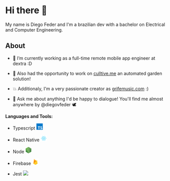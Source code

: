 # Hi there 👋

My name is Diego Feder and I'm a brazilian dev with a bachelor on Electrical and Computer Engineering.

## About

- 👯 I’m currently working as a full-time remote mobile app engineer at dextra :D

- 🌱 Also had the opportunity to work on [culltive.me](https://culltive.me/) an automated garden solution!

- 💥 Additionaly, I'm a very passionate creator as [grifemusic.com](https://grifemusic.com/) :)

- 💬 Ask me about anything I'd be happy to dialogue! You'll find me almost anywhere by @diegovfeder :dove:

**Languages and Tools:**  

- Typescript
<code><img height="20" src="https://raw.githubusercontent.com/github/explore/80688e429a7d4ef2fca1e82350fe8e3517d3494d/topics/typescript/typescript.png"></code>

- React Native
<code><img height="20" src="https://raw.githubusercontent.com/github/explore/80688e429a7d4ef2fca1e82350fe8e3517d3494d/topics/react-native/react-native.png"></code>

- Node
<code><img height="20" src="https://raw.githubusercontent.com/github/explore/80688e429a7d4ef2fca1e82350fe8e3517d3494d/topics/nodejs/nodejs.png"></code>

- Firebase
<code><img height="20" src="https://raw.githubusercontent.com/github/explore/80688e429a7d4ef2fca1e82350fe8e3517d3494d/topics/firebase/firebase.png"></code>

- Jest
<code><img height="20" src="https://cdn.auth0.com/blog/testing-react-with-jest/logo.png"></code>

<!--
**diegovfeder/diegovfeder** is a ✨ _special_ ✨ repository because its `README.md` (this file) appears on your GitHub profile.

Here are some ideas to get you started:
- 🌱 I’m currently learning ...
- 👯 I’m looking to collaborate on ...
- 🤔 I’m looking for help with ...
- 💬 Ask me about ...
- 😄 Pronouns: ...
- ⚡ Fun fact: ...
-->
